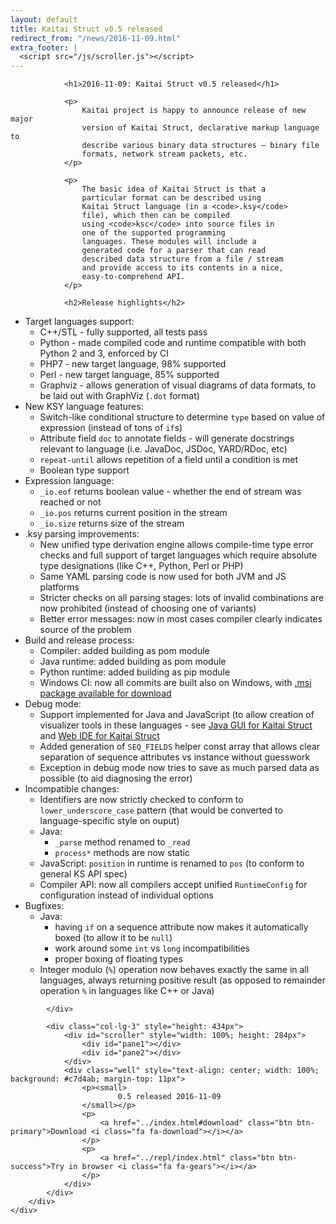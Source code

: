 ```yaml
---
layout: default
title: Kaitai Struct v0.5 released
redirect_from: "/news/2016-11-09.html"
extra_footer: |
  <script src="/js/scroller.js"></script>
---
```

<section class="news">
    <div class="container">
        <div class="row">
            <div class="col-lg-9">

                <h1>2016-11-09: Kaitai Struct v0.5 released</h1>

                <p>
                    Kaitai project is happy to announce release of new major
                    version of Kaitai Struct, declarative markup language to
                    describe various binary data structures — binary file
                    formats, network stream packets, etc.
                </p>

                <p>
                    The basic idea of Kaitai Struct is that a
                    particular format can be described using
                    Kaitai Struct language (in a <code>.ksy</code>
                    file), which then can be compiled
                    using <code>ksc</code> into source files in
                    one of the supported programming
                    languages. These modules will include a
                    generated code for a parser that can read
                    described data structure from a file / stream
                    and provide access to its contents in a nice,
                    easy-to-comprehend API.
                </p>

                <h2>Release highlights</h2>

<ul>
<li>Target languages support:
<ul>
<li>C++/STL - fully supported, all tests pass</li>
<li>Python - made compiled code and runtime compatible with both Python 2 and 3, enforced by CI</li>
<li>PHP7 - new target language, 98% supported</li>
<li>Perl - new target language, 85% supported</li>
<li>Graphviz - allows generation of visual diagrams of data formats, to be laid out with GraphViz (<code>.dot</code> format)</li>
</ul>
</li>
<li>New KSY language features:
<ul>
<li>Switch-like conditional structure to determine <code>type</code> based on value of expression (instead of tons of <code>if</code>s)</li>
<li>Attribute field <code>doc</code> to annotate fields - will generate docstrings relevant to language (i.e. JavaDoc, JSDoc, YARD/RDoc, etc)</li>
<li><code>repeat-until</code> allows repetition of a field until a condition is met</li>
<li>Boolean type support</li>
</ul>
</li>
<li>Expression language:
<ul>
<li><code>_io.eof</code> returns boolean value - whether the end of stream was reached or not</li>
<li><code>_io.pos</code> returns current position in the stream</li>
<li><code>_io.size</code> returns size of the stream</li>
</ul>
</li>
<li>.ksy parsing improvements:
<ul>
<li>New unified type derivation engine allows compile-time type error checks and full support of target languages which require absolute type designations (like C++, Python, Perl or PHP)</li>
<li>Same YAML parsing code is now used for both JVM and JS platforms</li>
<li>Stricter checks on all parsing stages: lots of invalid combinations are now prohibited (instead of choosing one of variants)</li>
<li>Better error messages: now in most cases compiler clearly indicates source of the problem</li>
</ul>
</li>
<li>Build and release process:
<ul>
<li>Compiler: added building as pom module</li>
<li>Java runtime: added building as pom module</li>
<li>Python runtime: added building as pip module</li>
<li>Windows CI: now all commits are built also on Windows, with <a href="https://ci.appveyor.com/project/GreyCat/kaitai-struct/build/artifacts">.msi package available for download</a></li>
</ul>
</li>
<li>Debug mode:
<ul>
<li>Support implemented for Java and JavaScript (to allow creation of visualizer tools in these languages - see <a href="https://github.com/kaitai-io/kaitai_struct_gui">Java GUI for Kaitai Struct</a> and <a href="https://github.com/koczkatamas/kaitai_struct_webide">Web IDE for Kaitai Struct</a></li>
<li>Added generation of <code>SEQ_FIELDS</code> helper const array that allows clear separation of sequence attributes vs instance without guesswork</li>
<li>Exception in debug mode now tries to save as much parsed data as possible (to aid diagnosing the error)</li>
</ul>
</li>
<li>Incompatible changes:
<ul>
<li>Identifiers are now strictly checked to conform to <code>lower_underscore_case</code> pattern (that would be converted to language-specific style on ouput)</li>
<li>Java:
<ul>
<li><code>_parse</code> method renamed to <code>_read</code></li>
<li><code>process*</code> methods are now static</li>
</ul>
</li>
<li>JavaScript: <code>position</code> in runtime is renamed to <code>pos</code> (to conform to general KS API spec)</li>
<li>Compiler API: now all compilers accept unified <code>RuntimeConfig</code> for configuration instead of individual options</li>
</ul>
</li>
<li>Bugfixes:
<ul>
<li>Java:
<ul>
<li>having <code>if</code> on a sequence attribute now makes it automatically boxed (to allow it to be <code>null</code>)</li>
<li>work around some <code>int</code> vs <code>long</code> incompatibilities</li>
<li>proper boxing of floating types</li>
</ul>
</li>
<li>Integer modulo (<code>%</code>) operation now behaves exactly the same in all languages, always returning positive result (as opposed to remainder operation <code>%</code> in languages like C++ or Java)</li>
</ul>
</li>
</ul>

            </div>

            <div class="col-lg-3" style="height: 434px">
                <div id="scroller" style="width: 100%; height: 284px">
                    <div id="pane1"></div>
                    <div id="pane2"></div>
                </div>
                <div class="well" style="text-align: center; width: 100%; background: #c7d4ab; margin-top: 11px">
                    <p><small>
                            0.5 released 2016-11-09
                    </small></p>
                    <p>
                        <a href="../index.html#download" class="btn btn-primary">Download <i class="fa fa-download"></i></a>
                    </p>
                    <p>
                        <a href="../repl/index.html" class="btn btn-success">Try in browser <i class="fa fa-gears"></i></a>
                    </p>
                </div>
            </div>
        </div>
    </div>
</section>

